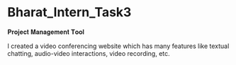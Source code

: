 # Bharat_Intern_Task3
𝐏𝐫𝐨𝐣𝐞𝐜𝐭 𝐌𝐚𝐧𝐚𝐠𝐞𝐦𝐞𝐧𝐭 𝐓𝐨𝐨𝐥

I created a video conferencing website which has many features like textual chatting, audio-video interactions, video recording, etc.
